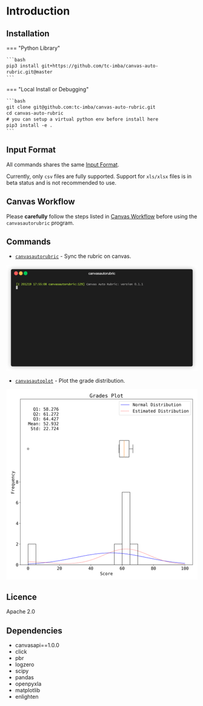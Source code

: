 # Introduction

## Installation

=== "Python Library"

    ```bash
    pip3 install git+https://github.com/tc-imba/canvas-auto-rubric.git@master
    ```

=== "Local Install or Debugging"

    ```bash
    git clone git@github.com:tc-imba/canvas-auto-rubric.git
    cd canvas-auto-rubric
    # you can setup a virtual python env before install here
    pip3 install -e .
    ```

## Input Format

All commands shares the same [Input Format](input.md). 

Currently, only `csv` files are fully supported. Support for `xls/xlsx` files is in beta status and is not recommended to use. 

## Canvas Workflow

Please **carefully** follow the steps listed in [Canvas Workflow](workflow.md) before using the `canvasautorubric` program.


## Commands

* [`canvasautorubric`](canvasautorubric.md) - Sync the rubric on canvas.

![Terminal](record/record.gif)

* [`canvasautoplot`](canvasautoplot.md) - Plot the grade distribution.

![Sample Output](images/sample.png)

## Licence        
                  
Apache 2.0        
                  
## Dependencies   
                  
* canvasapi==1.0.0
* click           
* pbr             
* logzero         
* scipy           
* pandas          
* openpyxla       
* matplotlib      
* enlighten       